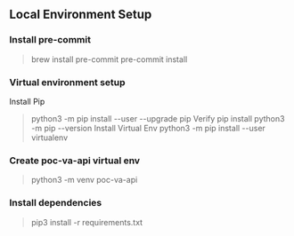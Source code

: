 ## Local Environment Setup
### Install pre-commit
>  brew install pre-commit
>  pre-commit install

### Virtual environment setup
 Install Pip
 > python3 -m pip install --user --upgrade pip
 Verify pip install
 > python3 -m pip --version
Install Virtual Env
> python3 -m pip install --user virtualenv

### Create poc-va-api virtual env
> python3 -m venv poc-va-api

### Install dependencies
> pip3 install -r requirements.txt
